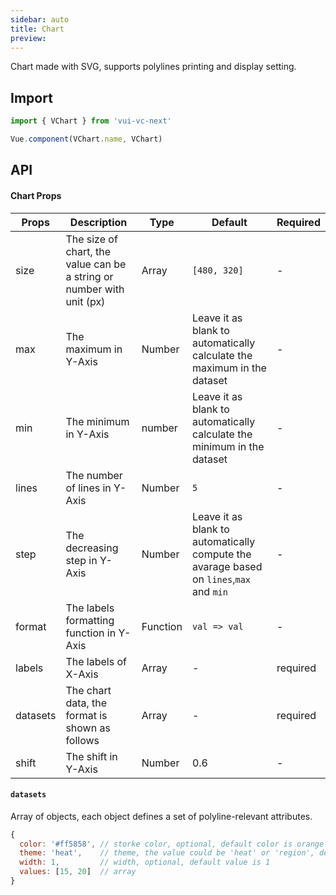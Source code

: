 ```yaml
---
sidebar: auto
title: Chart
preview: 
---
```


Chart made with SVG, supports polylines printing and display setting.

## Import

```js
import { VChart } from 'vui-vc-next'

Vue.component(VChart.name, VChart)
```

## API

#### Chart Props
| Props | Description | Type | Default | Required |
|----|-----|------|------|------|
| size | The size of chart, the value can be a string or number with unit (px)| Array | `[480, 320]` | - |
| max | The maximum in Y-Axis | Number | Leave it as blank to automatically calculate the maximum in the dataset | - |
| min | The minimum in Y-Axis | number | Leave it as blank to automatically calculate the minimum in the dataset | - |
| lines | The number of lines in Y-Axis | Number | `5` | - |
| step | The decreasing step in Y-Axis | Number | Leave it as blank to automatically compute the avarage based on `lines`,`max` and `min`| - |
| format | The labels formatting function in Y-Axis | Function | `val => val` | - |
| labels | The labels of X-Axis | Array | - | required |
| datasets | The chart data, the format is shown as follows | Array | - | required|
| shift | The shift in Y-Axis | Number | 0.6 | - |

#### `datasets`
Array of objects, each object defines a set of polyline-relevant attributes.

```js
{
  color: '#ff5858', // storke color, optional, default color is orange
  theme: 'heat',    // theme, the value could be 'heat' or 'region', default value is empty
  width: 1,         // width, optional, default value is 1
  values: [15, 20]  // array
}
```
